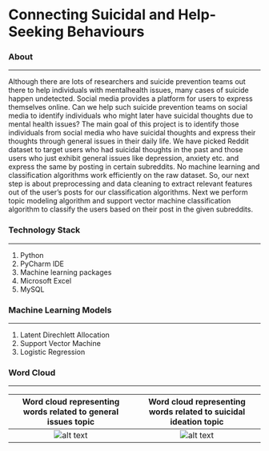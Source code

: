 Connecting Suicidal and Help-Seeking Behaviours
==================================================

### About ###
-----------------------------
Although there are lots of researchers and suicide prevention teams out there to help individuals with mentalhealth issues, many cases of suicide happen undetected. Social media provides a platform for users to express themselves online. Can we help such suicide prevention teams on social media to identify individuals who might later have suicidal thoughts due to mental health issues? The main goal of this project is to identify those individuals from social media who have suicidal thoughts and express their thoughts through general issues in their daily life. We have picked Reddit dataset to target users who had suicidal thoughts in the past and those users who just exhibit general issues like depression, anxiety etc. and express the same by posting in certain subreddits. No machine learning and classification algorithms work efficiently on the raw dataset. So, our next step is about preprocessing and data cleaning to extract relevant features out of the user’s posts for our classification algorithms. Next we perform topic modeling algorithm and support vector machine classification algorithm to classify the users based on their post in the given subreddits.
### Technology Stack ### 
-----------------------------
1. Python
2. PyCharm IDE
3. Machine learning packages
4. Microsoft Excel
5. MySQL

### Machine Learning Models ###
-----------------------------
1. Latent Direchlett Allocation 
2. Support Vector Machine
3. Logistic Regression

### Word Cloud ###
-----------------------------

Word cloud representing words related to general issues topic |  Word cloud representing words related to suicidal ideation topic
:-------------------------:|:-------------------------:
![alt text](https://github.com/kushg18/suicidal-ideation-detection/blob/master/bagOfWords/mentalBOW.png)  |  ![alt text](https://github.com/kushg18/suicidal-ideation-detection/blob/master/bagOfWords/suicideBOW.png)